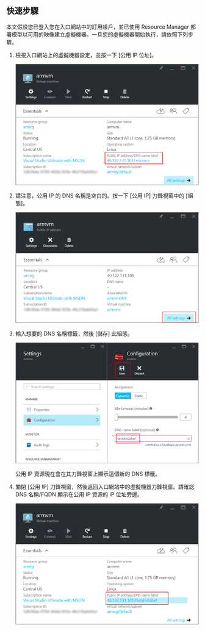 ## 快速步驟
本文假設您已登入您在入口網站中的訂用帳戶，並已使用 Resource Manager 部署模型以可用的映像建立虛擬機器。一旦您的虛擬機器開始執行，請依照下列步驟。

1. 檢視入口網站上的虛擬機器設定，並按一下 [公用 IP 位址]。
   
   ![找出 IP 資源](./media/virtual-machines-common-portal-create-fqdn/locatePublicIP.PNG)
2. 請注意，公用 IP 的 DNS 名稱是空白的。按一下 [公用 IP] 刀鋒視窗中的 [組態]。
   
   ![設定 IP](./media/virtual-machines-common-portal-create-fqdn/settingsIP.PNG)
3. 輸入想要的 DNS 名稱標籤，然後 [儲存] 此組態。
   
   ![輸入 DNS 名稱標籤](./media/virtual-machines-common-portal-create-fqdn/dnsNameLabel.PNG)
   
   公用 IP 資源現在會在其刀鋒視窗上顯示這個新的 DNS 標籤。
4. 關閉 [公用 IP] 刀鋒視窗，然後返回入口網站中的虛擬機器刀鋒視窗。請確認 DNS 名稱/FQDN 顯示在公用 IP 資源的 IP 位址旁邊。
   
   ![FQDN 已建立](./media/virtual-machines-common-portal-create-fqdn/fqdnCreated.PNG)

<!---HONumber=AcomDC_0831_2016-->